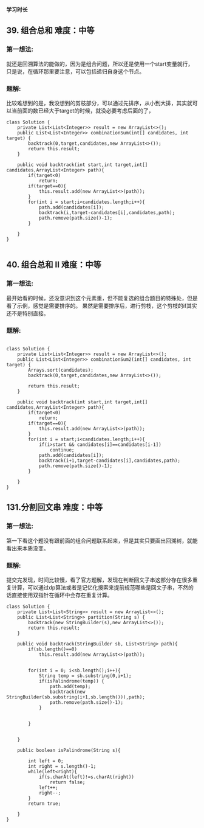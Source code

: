 
 
 **学习时长**
 
## 39. 组合总和 难度：中等


### 第一想法: 

就还是回溯算法的能做的，因为是组合问题，所以还是使用一个start变量就行，只是说，在循环那里要注意，可以包括递归自身这个节点。



### 题解:

比较难想到的是，我没想到的剪枝部分，可以通过先排序，从小到大排，其实就可以当前面的数已经大于target的时候，就没必要考虑后面的了，
~~~
class Solution {
    private List<List<Integer>> result = new ArrayList<>();
    public List<List<Integer>> combinationSum(int[] candidates, int target) {
        backtrack(0,target,candidates,new ArrayList<>());
        return this.result;
    }

    public void backtrack(int start,int target,int[] candidates,ArrayList<Integer> path){
        if(target<0)
            return;
        if(target==0){
            this.result.add(new ArrayList<>(path));
        }
        for(int i = start;i<candidates.length;i++){
            path.add(candidates[i]);
            backtrack(i,target-candidates[i],candidates,path);
            path.remove(path.size()-1);
        }
        
    }
}


~~~



## 40. 组合总和 II 难度：中等


### 第一想法:

最开始看的时候，还没意识到这个元素重，但不能复选的组合题目的特殊处，但是看了示例，感觉是需要排序的。
果然是需要排序后，进行剪枝，这个剪枝的if其实还不是特别直接。



### 题解:

~~~

class Solution {
    private List<List<Integer>> result = new ArrayList<>();
    public List<List<Integer>> combinationSum2(int[] candidates, int target) {
        Arrays.sort(candidates);
        backtrack(0,target,candidates,new ArrayList<>());

        return this.result;
    }

    public void backtrack(int start,int target,int[] candidates,ArrayList<Integer> path){
        if(target<0)
            return;
        if(target==0){
            this.result.add(new ArrayList<>(path));
        }
        for(int i = start;i<candidates.length;i++){
            if(i>start && candidates[i]==candidates[i-1])
                continue;
            path.add(candidates[i]);
            backtrack(i+1,target-candidates[i],candidates,path);
            path.remove(path.size()-1);
        }

    }
}
~~~


##   131.分割回文串  难度：中等


### 第一想法:

第一下看这个题没有跟前面的组合问题联系起来，但是其实只要画出回溯树，就能看出来本质没变。



### 题解:
提交完发现，时间比较慢，看了官方题解，发现在判断回文子串这部分存在很多重复计算，可以通过dp算法或者是记忆化搜索来提前规范哪些是回文子串，不然的话直接使用双指针在循环中会存在重复计算。

~~~
class Solution {
    private List<List<String>> result = new ArrayList<>();
    public List<List<String>> partition(String s) {
        backtrack(new StringBuilder(s),new ArrayList<>());
        return this.result;
    }

    public void backtrack(StringBuilder sb, List<String> path){
        if(sb.length()==0)
            this.result.add(new ArrayList<>(path));


        for(int i = 0; i<sb.length();i++){
            String temp = sb.substring(0,i+1);
            if(isPalindrome(temp)) {
                path.add(temp);
                backtrack(new StringBuilder(sb.substring(i+1,sb.length())),path);
                path.remove(path.size()-1);
            }
            
            
        }


    }

    public boolean isPalindrome(String s){

        int left = 0;
        int right = s.length()-1;
        while(left<right){
            if(s.charAt(left)!=s.charAt(right))
                return false;
            left++;
            right--;
        }
        return true;

    }
}

~~~


